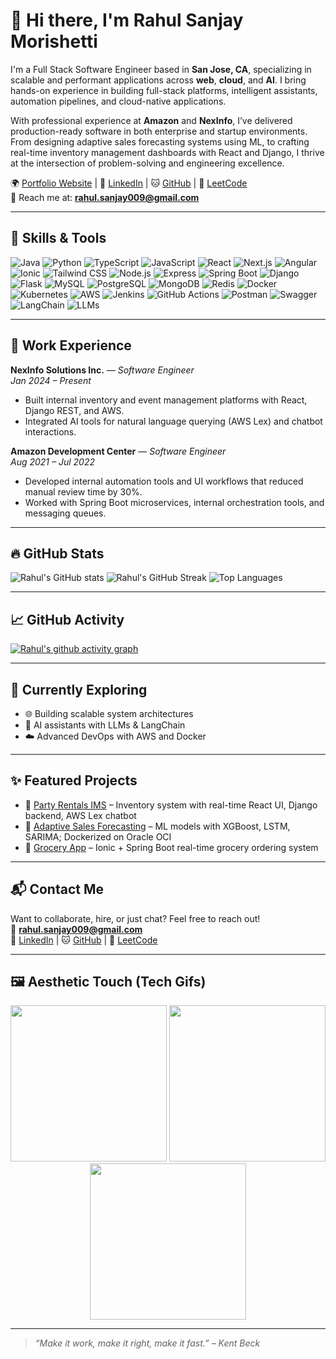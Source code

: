 # 👋 Hi there, I'm Rahul Sanjay Morishetti

I'm a Full Stack Software Engineer based in **San Jose, CA**, specializing in scalable and performant applications across **web**, **cloud**, and **AI**. I bring hands-on experience in building full-stack platforms, intelligent assistants, automation pipelines, and cloud-native applications.

With professional experience at **Amazon** and **NexInfo**, I’ve delivered production-ready software in both enterprise and startup environments. From designing adaptive sales forecasting systems using ML, to crafting real-time inventory management dashboards with React and Django, I thrive at the intersection of problem-solving and engineering excellence.

🌍 [Portfolio Website](https://rahulsanjay009.github.io) | 💼 [LinkedIn](https://www.linkedin.com/in/rahulsanjay009/) | 🐱 [GitHub](https://github.com/rahulsanjay009) | 🧠 [LeetCode](https://leetcode.com/rahulsanjay009)  
📧 Reach me at: **rahul.sanjay009@gmail.com**

---

## 🚀 Skills & Tools

![Java](https://img.shields.io/badge/Java-ED8B00?style=flat-square&logo=openjdk&logoColor=white)
![Python](https://img.shields.io/badge/Python-3776AB?style=flat-square&logo=python&logoColor=white)
![TypeScript](https://img.shields.io/badge/TypeScript-007ACC?style=flat-square&logo=typescript&logoColor=white)
![JavaScript](https://img.shields.io/badge/JavaScript-F7DF1E?style=flat-square&logo=javascript&logoColor=black)
![React](https://img.shields.io/badge/React-20232A?style=flat-square&logo=react&logoColor=61DAFB)
![Next.js](https://img.shields.io/badge/Next.js-000?style=flat-square&logo=next.js&logoColor=white)
![Angular](https://img.shields.io/badge/Angular-DD0031?style=flat-square&logo=angular&logoColor=white)
![Ionic](https://img.shields.io/badge/Ionic-3880FF?style=flat-square&logo=ionic&logoColor=white)
![Tailwind CSS](https://img.shields.io/badge/Tailwind_CSS-38B2AC?style=flat-square&logo=tailwind-css&logoColor=white)
![Node.js](https://img.shields.io/badge/Node.js-339933?style=flat-square&logo=nodedotjs&logoColor=white)
![Express](https://img.shields.io/badge/Express.js-404D59?style=flat-square)
![Spring Boot](https://img.shields.io/badge/Spring_Boot-6DB33F?style=flat-square&logo=spring-boot&logoColor=white)
![Django](https://img.shields.io/badge/Django-092E20?style=flat-square&logo=django&logoColor=white)
![Flask](https://img.shields.io/badge/Flask-000?style=flat-square&logo=flask&logoColor=white)
![MySQL](https://img.shields.io/badge/MySQL-4479A1?style=flat-square&logo=mysql&logoColor=white)
![PostgreSQL](https://img.shields.io/badge/PostgreSQL-336791?style=flat-square&logo=postgresql&logoColor=white)
![MongoDB](https://img.shields.io/badge/MongoDB-47A248?style=flat-square&logo=mongodb&logoColor=white)
![Redis](https://img.shields.io/badge/Redis-DC382D?style=flat-square&logo=redis&logoColor=white)
![Docker](https://img.shields.io/badge/Docker-2496ED?style=flat-square&logo=docker&logoColor=white)
![Kubernetes](https://img.shields.io/badge/Kubernetes-326CE5?style=flat-square&logo=kubernetes&logoColor=white)
![AWS](https://img.shields.io/badge/AWS-232F3E?style=flat-square&logo=amazon-aws&logoColor=white)
![Jenkins](https://img.shields.io/badge/Jenkins-D24939?style=flat-square&logo=jenkins&logoColor=white)
![GitHub Actions](https://img.shields.io/badge/GitHub_Actions-2088FF?style=flat-square&logo=github-actions&logoColor=white)
![Postman](https://img.shields.io/badge/Postman-FF6C37?style=flat-square&logo=postman&logoColor=white)
![Swagger](https://img.shields.io/badge/Swagger-85EA2D?style=flat-square&logo=swagger&logoColor=white)
![LangChain](https://img.shields.io/badge/LangChain-black?style=flat-square&logo=langchain&logoColor=white)
![LLMs](https://img.shields.io/badge/LLMs-%F0%9F%A7%91%E2%80%8D%F0%9F%94%96-lightgrey?style=flat-square)

---

## 💼 Work Experience

**NexInfo Solutions Inc.** — *Software Engineer*  
*Jan 2024 – Present*  
- Built internal inventory and event management platforms with React, Django REST, and AWS.
- Integrated AI tools for natural language querying (AWS Lex) and chatbot interactions.

**Amazon Development Center** — *Software Engineer*  
*Aug 2021 – Jul 2022*  
- Developed internal automation tools and UI workflows that reduced manual review time by 30%.
- Worked with Spring Boot microservices, internal orchestration tools, and messaging queues.

---

## 🔥 GitHub Stats

![Rahul's GitHub stats](https://github-readme-stats.vercel.app/api?username=rahulsanjay009&show_icons=true&theme=light&count_private=true)
![Rahul's GitHub Streak](https://github-readme-streak-stats.herokuapp.com?user=rahulsanjay009&theme=light)
![Top Languages](https://github-readme-stats.vercel.app/api/top-langs/?username=rahulsanjay009&layout=compact&theme=light)

---

## 📈 GitHub Activity

[![Rahul's github activity graph](https://github-readme-activity-graph.cyclic.app/graph?username=rahulsanjay009&theme=light)](https://github.com/ashutosh00710/github-readme-activity-graph)

---

## 🎯 Currently Exploring

- 🌐 Building scalable system architectures
- 🤖 AI assistants with LLMs & LangChain
- ☁️ Advanced DevOps with AWS and Docker

---

## ✨ Featured Projects

- 🔗 [Party Rentals IMS](https://github.com/rahulsanjay009/partyrentals) – Inventory system with real-time React UI, Django backend, AWS Lex chatbot
- 🔗 [Adaptive Sales Forecasting](https://github.com/rahulsanjay009/adaptive-sales-forecasting) – ML models with XGBoost, LSTM, SARIMA; Dockerized on Oracle OCI
- 🔗 [Grocery App](https://github.com/rahulsanjay009/grocery-app) – Ionic + Spring Boot real-time grocery ordering system

---

## 📬 Contact Me

Want to collaborate, hire, or just chat? Feel free to reach out!  
📧 **rahul.sanjay009@gmail.com**  
📱 [LinkedIn](https://www.linkedin.com/in/rahulsanjay009/) | 🐱 [GitHub](https://github.com/rahulsanjay009) | 🧠 [LeetCode](https://leetcode.com/rahulsanjay009)

---

## 🖼️ Aesthetic Touch (Tech Gifs)

<p align="center">
  <img src="https://media.giphy.com/media/qgQUggAC3Pfv687qPC/giphy.gif" width="250" />
  <img src="https://media.giphy.com/media/l0MYKDrf6SyYzWvDq/giphy.gif" width="250" />
  <img src="https://media.giphy.com/media/3o6ZtaO9BZHcOjmErm/giphy.gif" width="250" />
</p>

---

> *“Make it work, make it right, make it fast.” – Kent Beck*

